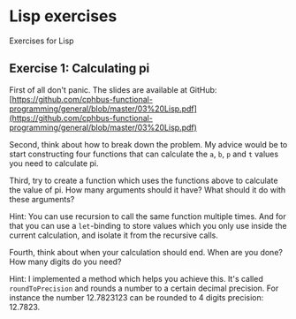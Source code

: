 # Lisp exercises

Exercises for Lisp

## Exercise 1:  Calculating pi
First of all don't panic. The slides are available at GitHub:
[https://github.com/cphbus-functional-programming/general/blob/master/03%20Lisp.pdf](https://github.com/cphbus-functional-programming/general/blob/master/03%20Lisp.pdf)

Second, think about how to break down the problem. My advice would be to start constructing
four functions that can calculate the ``a``, ``b``, ``p`` and ``t`` values you need to calculate
pi.

Third, try to create a function which uses the functions above to calculate the value of pi.
How many arguments should it have? What should it do with these arguments?

Hint: You can use recursion to call the same function multiple times. And for that you can use a ``let``-binding to store values which you only use inside the current calculation, and isolate it from the
recursive calls.

Fourth, think about when your calculation should end. When are you done? How many digits do you need?

Hint: I implemented a method which helps you achieve this. It's called ``roundToPrecision`` and rounds
a number to a certain decimal precision. For instance the number 12.7823123 can be rounded to 4 digits
precision: 12.7823.
